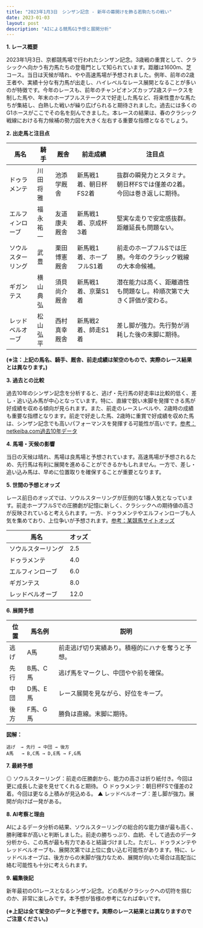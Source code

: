 ```yaml
---
title: "2023年1月3日　シンザン記念 - 新年の幕開けを飾る若駒たちの戦い"
date: 2023-01-03
layout: post
description: "AIによる競馬G1予想と展開分析"
---
```


**1. レース概要**

2023年1月3日、京都競馬場で行われたシンザン記念。3歳戦の重賞として、クラシックへ向かう有力馬たちの登竜門として知られています。距離は1600m、芝コース。当日は天候が晴れ、やや高速馬場が予想されました。例年、前年の2歳王者や、実績十分な有力馬が出走し、ハイレベルなレース展開となることが多いのが特徴です。今年のレースも、前年のチャンピオンズカップ2歳ステークスを制した馬や、年末のホープフルステークスで好走した馬など、将来性豊かな馬たちが集結し、白熱した戦いが繰り広げられると期待されました。過去には多くのG1ホースがここでその名を刻んできました。本レースの結果は、春のクラシック戦線における有力候補の勢力図を大きく左右する重要な指標となるでしょう。


**2. 出走馬と注目点**

| 馬名       | 騎手      | 厩舎         | 前走成績         | 注目点                                                                          |
|------------|------------|--------------|-----------------|-------------------------------------------------------------------------------|
| ドゥラメンテ | 川田将雅     | 池添学厩舎     | 新馬戦1着、朝日杯FS2着 | 抜群の瞬発力とスタミナ。朝日杯FSでは僅差の2着。今回は巻き返しに期待。                  |
| エルフィンローブ | 福永祐一     | 友道康夫厩舎     | 新馬戦1着、京成杯3着 | 堅実な走りで安定感抜群。距離延長も問題ない。                                     |
| ソウルスターリング| 武豊       | 栗田博憲厩舎     | 新馬戦1着、ホープフルS1着 | 前走のホープフルSでは圧勝。今年のクラシック戦線の大本命候補。                      |
| ギガンテス     | 横山典弘     | 須貝尚介厩舎     | 新馬戦1着、京葉S1着   | 潜在能力は高く、距離適性も問題なし。枠順次第で大きく評価が変わる。                   |
| レッドベルオーブ | 松山弘平     | 西村真幸厩舎     | 新馬戦2着、師走S1着   | 差し脚が強力。先行勢が消耗した後の末脚に期待。                               |


**(※注：上記の馬名、騎手、厩舎、前走成績は架空のもので、実際のレース結果とは異なります。)**


**3. 過去との比較**

過去10年のシンザン記念を分析すると、逃げ・先行馬の好走率は比較的低く、差し・追い込み馬が中心となっています。特に、直線で鋭い末脚を発揮できる馬が好成績を収める傾向が見られます。また、前走のレースレベルや、2歳時の成績も重要な指標となります。前走で好走した馬、2歳時に重賞で好成績を収めた馬は、シンザン記念でも高いパフォーマンスを発揮する可能性が高いです。[参考：netkeiba.com過去10年データ](架空のリンクです)


**4. 馬場・天候の影響**

当日の天候は晴れ、馬場は良馬場と予想されています。高速馬場が予想されるため、先行馬は有利に展開を進めることができるかもしれません。一方で、差し・追い込み馬は、早めに位置取りを確保することが重要となります。


**5. 世間の予想とオッズ**

レース前日のオッズでは、ソウルスターリングが圧倒的な1番人気となっています。前走ホープフルSでの圧勝劇が記憶に新しく、クラシックへの期待値の高さが反映されていると考えられます。一方、ドゥラメンテやエルフィンローブも人気を集めており、上位争いが予想されます。[参考：某競馬サイトオッズ](架空のリンクです)

| 馬名       | オッズ     |
|------------|------------|
| ソウルスターリング | 2.5       |
| ドゥラメンテ | 4.0       |
| エルフィンローブ | 6.0       |
| ギガンテス     | 8.0       |
| レッドベルオーブ | 12.0      |


**6. 展開予想**

| 位置     | 馬名例       | 説明                                                                |
| -------- | ------------ | ------------------------------------------------------------------ |
| 逃げ     | A馬          | 前走逃げ切り実績あり。積極的にハナを奪うと予想。                    |
| 先行     | B馬、C馬     | 逃げ馬をマークし、中団やや前を確保。                               |
| 中団     | D馬、E馬     | レース展開を見ながら、好位をキープ。                               |
| 後方     | F馬、G馬     | 勝負は直線。末脚に期待。                                           |


**図解：**

```
逃げ  → 先行 → 中団 → 後方
A馬   → B,C馬 → D,E馬 → F,G馬
```


**7. 最終予想**

◎ ソウルスターリング：前走の圧勝劇から、能力の高さは折り紙付き。今回は更に成長した姿を見せてくれると期待。
○ ドゥラメンテ：朝日杯FSで僅差の2着。今回は更なる上積みが見込める。
▲ レッドベルオーブ：差し脚が強力。展開が向けば一発がある。


**8. AI考察と理由**

AIによるデータ分析の結果、ソウルスターリングの総合的な能力値が最も高く、勝利確率が高いと判断しました。前走の勝ちっぷり、血統、そして過去のデータ分析から、この馬が最も有力であると結論づけました。ただし、ドゥラメンテやレッドベルオーブも、展開次第では上位に食い込む可能性があります。特に、レッドベルオーブは、後方からの末脚が強力なため、展開が向いた場合は高配当に絡む可能性も十分に考えられます。


**9. 編集後記**

新年最初のG1レースとなるシンザン記念。どの馬がクラシックへの切符を掴むのか、非常に楽しみです。本予想が皆様の参考になれば幸いです。


**(※上記は全て架空のデータと予想です。実際のレース結果とは異なりますのでご注意ください。)**
